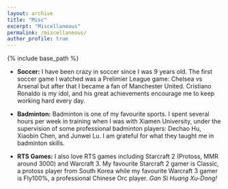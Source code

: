```yaml
---
layout: archive
title: "Misc"
excerpt: "Miscellaneous"
permalink: /miscellaneous/
author_profile: true
---
```

{% include base_path %}

* <b>Soccer:</b>
I have been crazy in soccer since I was 9 years old. The first soccer game I watched was a Prelimier League game: Chelsea vs Arsenal but after that I became a fan of Manchester United. Cristiano Ronaldo is my idol, and his great achievements encourage me to keep working hard every day.

* <b>Badminton:</b>
Badminton is one of my favourite sports. I spent several hours per week in training when I was with Xiamen University, under the supervision of some professional badminton players: Dechao Hu, Xiaobin Chen, and Junwei Lu. I am grateful for what they taught me in badminton skills.

* <b>RTS Games:</b>
I also love RTS games including Starcraft 2 (Protoss, MMR around 3000) and Warcraft 3. My favourite Starcraft 2 gamer is Classic, a protoss player from South Korea while my favourite Warcraft 3 gamer is Fly100%, a professional Chinese Orc player. <i>Gan Si Huang Xu-Dong!</i>
